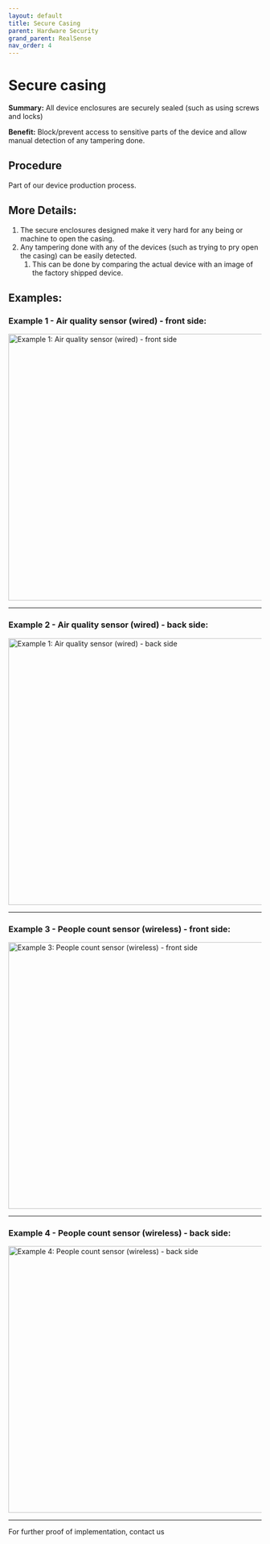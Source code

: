 ```yaml
---
layout: default
title: Secure Casing
parent: Hardware Security
grand_parent: RealSense
nav_order: 4
---
```


# Secure casing
**Summary:** All device enclosures are securely sealed (such as using screws and locks)

**Benefit:** Block/prevent access to sensitive parts of the device and allow manual detection of any tampering done.

## Procedure
Part of our device production process.

## More Details:
1. The secure enclosures designed make it very hard for any being or machine to open the casing.
2. Any tampering done with any of the devices (such as trying to pry open the casing) can be easily detected.
   1. This can be done by comparing the actual device with an image of the factory shipped device.

## Examples:

### Example 1 - Air quality sensor (wired) - front side:

<img alt="Example 1: Air quality sensor (wired) - front side" src="https://www.realsense.io/images/SC-Device-AirQuality-Wired-Front-2022_10_18.jpg" width="530"/>

---

### Example 2 - Air quality sensor (wired) - back side:

<img alt="Example 1: Air quality sensor (wired) - back side" src="https://www.realsense.io/images/SC-Device-AirQuality_Wired-Back-2022_10_18.jpg" width="530"/>

---

### Example 3 - People count sensor (wireless) - front side:

<img alt="Example 3: People count sensor (wireless) - front side" src="https://www.realsense.io/images/SC-Device-PeopleCounter_Battery-Front-2022_10_18.jpg" width="530"/>

---

### Example 4 - People count sensor (wireless) - back side:

<img alt="Example 4: People count sensor (wireless) - back side" src="https://www.realsense.io/images/SC-Device-PeopleCounter_Battery-Back-2022_10_18.jpg" width="530"/>

---

For further proof of implementation, contact us
